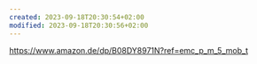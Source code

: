 ```yaml
---
created: 2023-09-18T20:30:54+02:00
modified: 2023-09-18T20:30:56+02:00
---
```


https://www.amazon.de/dp/B08DY8971N?ref=emc_p_m_5_mob_t

